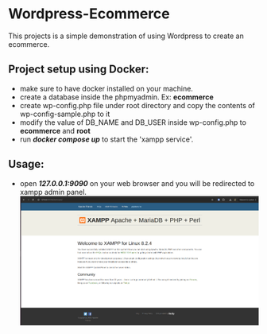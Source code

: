 # Wordpress-Ecommerce
This projects is a simple demonstration of using Wordpress to create an ecommerce.

## Project setup using Docker:
* make sure to have docker installed on your machine.
* create a database inside the phpmyadmin. Ex: **ecommerce**
* create wp-config.php file under root directory and copy the contents of wp-config-sample.php to it
* modify the value of DB_NAME and DB_USER inside wp-config.php to **ecommerce** and **root**
* run _**docker compose up**_ to start the 'xampp service'.

## Usage:
* open _**127.0.0.1:9090**_ on your web browser and you will be redirected to xampp admin panel.
![img.png](img.png)